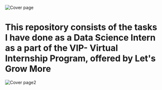 ![Cover page](https://user-images.githubusercontent.com/69778063/133379817-69c94782-0456-48d5-ad80-43c076bae144.png)
# This repository consists of the tasks I have done as a Data Science Intern as a part of the VIP- Virtual Internship Program, offered by Let's Grow More
![Cover page2](https://user-images.githubusercontent.com/69778063/133380003-6b40090f-5949-4ee3-8b8a-690f16687832.png)
